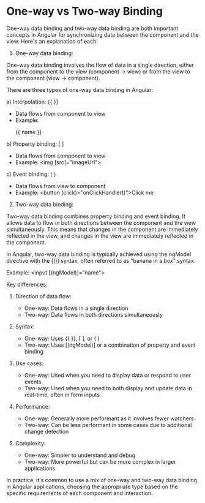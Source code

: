 # One-way vs Two-way Binding

One-way data binding and two-way data binding are both important concepts in Angular for synchronizing data between the component and the view. Here's an explanation of each:

1. One-way data binding:

One-way data binding involves the flow of data in a single direction, either from the component to the view (component -> view) or from the view to the component (view -> component).

There are three types of one-way data binding in Angular:

a) Interpolation: {{ }}
   - Data flows from component to view
   - Example: <p>{{ name }}</p>

b) Property binding: [ ]
   - Data flows from component to view
   - Example: <img [src]="imageUrl">

c) Event binding: ( )
   - Data flows from view to component
   - Example: <button (click)="onClickHandler()">Click me</button>

2. Two-way data binding:

Two-way data binding combines property binding and event binding. It allows data to flow in both directions between the component and the view simultaneously. This means that changes in the component are immediately reflected in the view, and changes in the view are immediately reflected in the component.

In Angular, two-way data binding is typically achieved using the ngModel directive with the [()] syntax, often referred to as "banana in a box" syntax.

Example: <input [(ngModel)]="name">

Key differences:

1. Direction of data flow:
   - One-way: Data flows in a single direction
   - Two-way: Data flows in both directions simultaneously

2. Syntax:
   - One-way: Uses {{ }}, [ ], or ( )
   - Two-way: Uses [(ngModel)] or a combination of property and event binding

3. Use cases:
   - One-way: Used when you need to display data or respond to user events
   - Two-way: Used when you need to both display and update data in real-time, often in form inputs

4. Performance:
   - One-way: Generally more performant as it involves fewer watchers
   - Two-way: Can be less performant in some cases due to additional change detection

5. Complexity:
   - One-way: Simpler to understand and debug
   - Two-way: More powerful but can be more complex in larger applications

In practice, it's common to use a mix of one-way and two-way data binding in Angular applications, choosing the appropriate type based on the specific requirements of each component and interaction.
